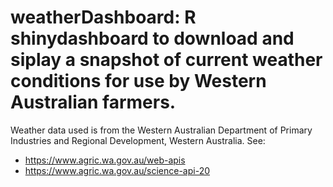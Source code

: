weatherDashboard:  R shinydashboard to download and siplay a snapshot of current weather 
conditions for use by Western Australian farmers.
====================================================

Weather data used is from the Western Australian Department of Primary Industries 
and Regional Development, Western Australia. See:
* https://www.agric.wa.gov.au/web-apis 
* https://www.agric.wa.gov.au/science-api-20 



